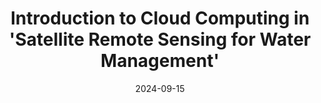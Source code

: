 ---
title: "Introduction to Cloud Computing in 'Satellite Remote Sensing for Water Management'"
collection: publications
status: In Press
category: book
permalink: /publication/2024-satellite-remote-sensing-book
date: 2024-09-15
venue: 'Cambridge University Publishers.'
citation: 'Hossain, F. (2024). Satellite Remote Sensing for Water Management. Cambridge University Press.'
---